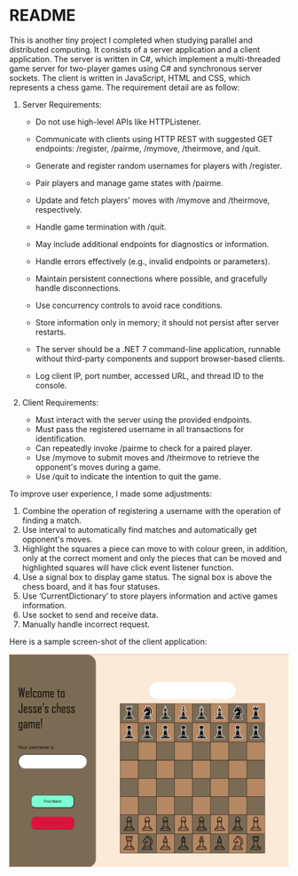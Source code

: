 # README

This is another tiny project I completed when studying parallel and distributed computing. It consists of a server application and a client application. The server is written in C#, which implement a multi-threaded game server for two-player games using C# and synchronous server sockets. The client is written in JavaScript, HTML and CSS, which represents a chess game. The requirement detail are as follow:

1. Server Requirements:

   - Do not use high-level APIs like HTTPListener.

   - Communicate with clients using HTTP REST with suggested GET endpoints: /register, /pairme, /mymove, /theirmove, and /quit.

   - Generate and register random usernames for players with /register.

   - Pair players and manage game states with /pairme.

   - Update and fetch players' moves with /mymove and /theirmove, respectively.

   - Handle game termination with /quit.

   - May include additional endpoints for diagnostics or information.

   - Handle errors effectively (e.g., invalid endpoints or parameters).

   - Maintain persistent connections where possible, and gracefully handle disconnections.

   - Use concurrency controls to avoid race conditions.

   - Store information only in memory; it should not persist after server restarts.

   - The server should be a .NET 7 command-line application, runnable without third-party components and support browser-based clients.

   - Log client IP, port number, accessed URL, and thread ID to the console.

2. Client Requirements:

   - Must interact with the server using the provided endpoints.
   - Must pass the registered username in all transactions for identification.
   - Can repeatedly invoke /pairme to check for a paired player.
   - Use /mymove to submit moves and /theirmove to retrieve the opponent's moves during a game.
   - Use /quit to indicate the intention to quit the game.

To improve user experience, I made some adjustments:

1. Combine the operation of registering a username with  the operation of finding a match. 
2. Use interval to automatically find matches and  automatically get opponent's moves. 
3. Highlight the squares a piece can move to with colour  green, in addition, only at the correct moment and only  the pieces that can be moved and highlighted squares  will have click event listener function. 
4. Use a signal box to display game status. The signal box  is above the chess board, and it has four statuses. 
5. Use ‘CurrentDictionary’ to store players information and  active games information. 
6. Use socket to send and receive data.
7. Manually handle incorrect request.

Here is a sample screen-shot of the client application:

![sample_screenshot](assets/sample_screenshot.png)